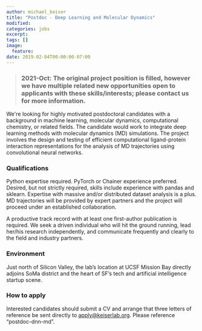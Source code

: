 ```yaml
---
author: michael_keiser
title: "Postdoc - Deep Learning and Molecular Dynamics"
modified:
categories: jobs
excerpt:
tags: []
image:
  feature:
date: 2019-02-04T00:00:00-07:00
---
```

> ### 2021-Oct: The original project position is filled, however we have multiple related new opportunities open to applicants with these skills/interests; please contact us for more information.

We're looking for highly motivated postdoctoral candidates with a background in machine learning, molecular dynamics, computational chemistry, or related fields. The candidate would work to integrate deep learning methods with molecular dynamics (MD) simulations. The project involves the design and testing of efficient computational ligand-protein interaction representations for the analysis of MD trajectories using convolutional neural networks.

### Qualifications

Python expertise required. PyTorch or Chainer experience preferred. Desired, but not strictly required, skills include experience with pandas and sklearn. Expertise with massive and/or distributed dataset analysis is a plus. MD trajectories will be provided by expert partners and the project will proceed under an established collaboration.

A productive track record with at least one first-author publication is required. We seek a driven individual who will hit the ground running, lead her/his research independently, and communicate frequently and clearly to the field and industry partners.

### Environment

Just north of Silicon Valley, the lab’s location at UCSF Mission Bay directly adjoins SoMa district and the heart of SF’s tech and artificial intelligence startup scene.

### How to apply

Interested candidates should submit a CV and arrange that three letters of reference be sent directly to apply@keiserlab.org. Please reference “postdoc-dnn-md”.
